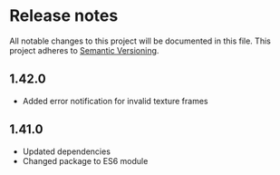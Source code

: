# Release notes

All notable changes to this project will be documented in this file.
This project adheres to [Semantic Versioning](http://semver.org/).

## 1.42.0

- Added error notification for invalid texture frames

## 1.41.0

- Updated dependencies
- Changed package to ES6 module
